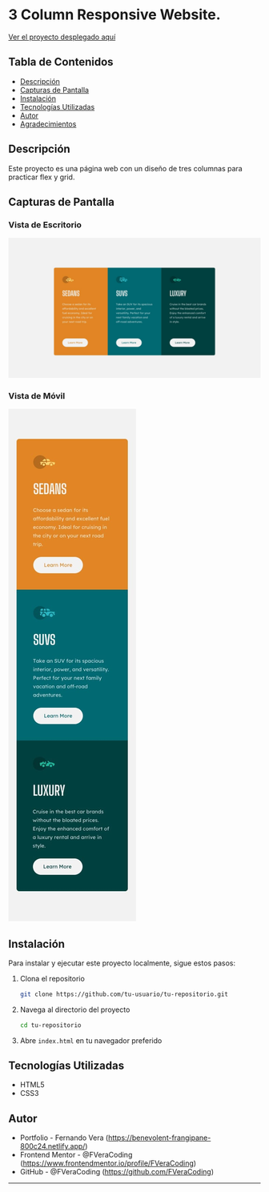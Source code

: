 # 3 Column Responsive Website.

[Ver el proyecto desplegado aquí](https://amazing-selkie-e2492d.netlify.app/)

## Tabla de Contenidos

- [Descripción](#descripción)
- [Capturas de Pantalla](#capturas-de-pantalla)
- [Instalación](#instalación)
- [Tecnologías Utilizadas](#tecnologías-utilizadas)
- [Autor](#autor)
- [Agradecimientos](#agradecimientos)

## Descripción

Este proyecto es una página web con un diseño de tres columnas para practicar flex y grid.

## Capturas de Pantalla

### Vista de Escritorio
![Vista Escritorio](design/desktop-design.jpg)

### Vista de Móvil
![Vista Móvil](design/mobile-design.jpg)

## Instalación

Para instalar y ejecutar este proyecto localmente, sigue estos pasos:

1. Clona el repositorio
    ```bash
    git clone https://github.com/tu-usuario/tu-repositorio.git
    ```
2. Navega al directorio del proyecto
    ```bash
    cd tu-repositorio
    ```
3. Abre `index.html` en tu navegador preferido

## Tecnologías Utilizadas

- HTML5
- CSS3


## Autor

- Portfolio - Fernando Vera (https://benevolent-frangipane-800c24.netlify.app/)
- Frontend Mentor - @FVeraCoding (https://www.frontendmentor.io/profile/FVeraCoding)
- GitHub - @FVeraCoding (https://github.com/FVeraCoding)

---
